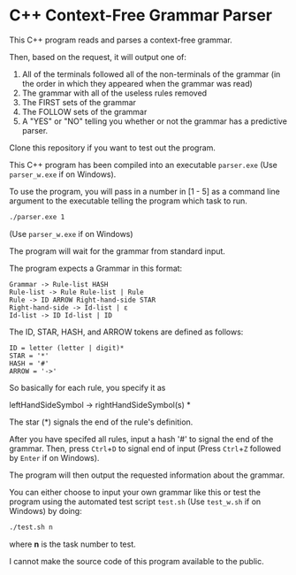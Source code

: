 # C++ Context-Free Grammar Parser

This C++ program reads and parses a context-free grammar. 

Then, based on the request, it will output one of:

1. All of the terminals followed all of the non-terminals of the grammar (in the order in which they appeared when the grammar was read)
2. The grammar with all of the useless rules removed
3. The FIRST sets of the grammar
4. The FOLLOW sets of the grammar
5. A "YES" or "NO" telling you whether or not the grammar has a predictive parser.

Clone this repository if you want to test out the program.

This C++ program has been compiled into an executable `parser.exe` (Use `parser_w.exe` if on Windows).

To use the program, you will pass in a number in [1 - 5] as a command line argument to the executable telling the program which task to run.

```bash
./parser.exe 1
```
(Use `parser_w.exe` if on Windows)

The program will wait for the grammar from standard input.

The program expects a Grammar in this format:

```
Grammar -> Rule-list HASH
Rule-list -> Rule Rule-list | Rule
Rule -> ID ARROW Right-hand-side STAR
Right-hand-side -> Id-list | ε
Id-list -> ID Id-list | ID
```

The ID, STAR, HASH, and ARROW tokens are defined as follows:

```
ID = letter (letter | digit)*
STAR = '*'
HASH = '#'
ARROW = '->'
```

So basically for each rule, you specify it as

leftHandSideSymbol -> rightHandSideSymbol(s) *

The star (*) signals the end of the rule's definition.

After you have specifed all rules, input a hash '#' to signal the end of the grammar. Then, press `Ctrl`+`D` to signal end of input (Press `Ctrl`+`Z` followed by `Enter` if on Windows).

The program will then output the requested information about the grammar.

You can either choose to input your own grammar like this or test the program using the automated test script `test.sh` (Use `test_w.sh` if on Windows) by doing:
```bash
./test.sh n
```
where **n** is the task number to test.

I cannot make the source code of this program available to the public.